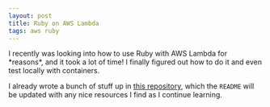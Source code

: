 ```yaml
---
layout: post
title: Ruby on AWS Lambda
tags: aws ruby
---
```


I recently was looking into how to use Ruby with AWS Lambda for \*reasons\*, and it took a lot of time! I finally figured out how to do it and even test locally with containers.

I already wrote a bunch of stuff up in [this repository](https://github.com/jelaniwoods/ruby-lambda-sqlite3), which the `README` will be updated with any nice resources I find as I continue learning.
